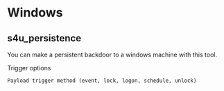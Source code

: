# Windows 

## s4u_persistence
You can make a persistent backdoor to a windows machine with this tool.

Trigger options
```
Payload trigger method (event, lock, logon, schedule, unlock)
```
